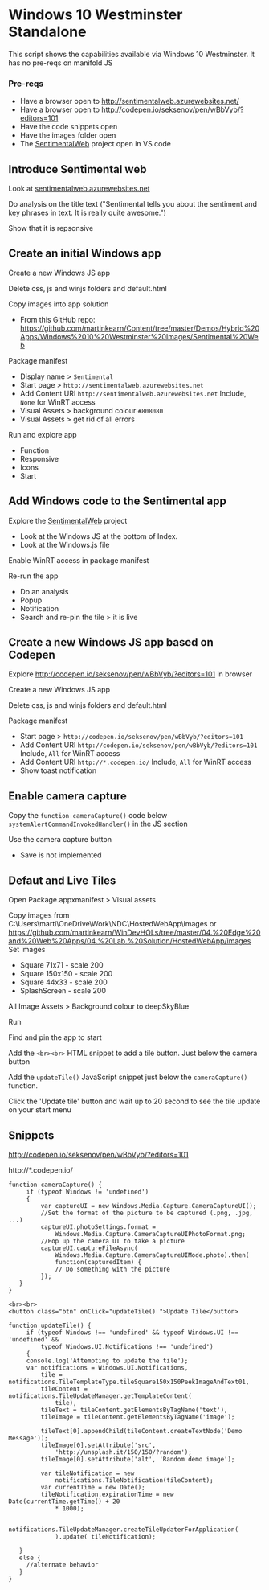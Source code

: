 
# Windows 10 Westminster Standalone
This script shows the capabilities available via Windows 10 Westminster. It has no pre-reqs on manifold JS

### Pre-reqs
* Have a browser open to http://sentimentalweb.azurewebsites.net/
* Have a browser open to http://codepen.io/seksenov/pen/wBbVyb/?editors=101
* Have the code snippets open
* Have the images folder open
* The [SentimentalWeb](https://github.com/martinkearn/SentimentalWeb) project open in VS code 

## Introduce Sentimental web
Look at [sentimentalweb.azurewebsites.net](http://sentimentalweb.azurewebsites.net/)

Do analysis on the title text ("Sentimental tells you about the sentiment and key phrases in text. It is really quite awesome.")

Show that it is repsonsive

## Create an initial Windows app
Create a new Windows JS app

Delete css, js and winjs folders and default.html

Copy images into app solution
* From this GitHub repo: https://github.com/martinkearn/Content/tree/master/Demos/Hybrid%20Apps/Windows%2010%20Westminster%20Images/Sentimental%20Web

Package manifest
* Display name > `Sentimental`
* Start page > `http://sentimentalweb.azurewebsites.net`
* Add Content URI `http://sentimentalweb.azurewebsites.net` Include, `None` for WinRT access
* Visual Assets > background colour `#808080`
* Visual Assets > get rid of all errors

Run and explore app
* Function
* Responsive
* Icons
* Start

## Add Windows code to the Sentimental app
Explore the [SentimentalWeb](https://github.com/martinkearn/SentimentalWeb) project
* Look at the Windows JS at the bottom of Index.
* Look at the Windows.js file

Enable WinRT access in package manifest

Re-run the app
* Do an analysis
* Popup
* Notification
* Search and re-pin the tile > it is live

## Create a new Windows JS app based on Codepen
Explore http://codepen.io/seksenov/pen/wBbVyb/?editors=101 in browser

Create a new Windows JS app

Delete css, js and winjs folders and default.html

Package manifest
* Start page > `http://codepen.io/seksenov/pen/wBbVyb/?editors=101`
* Add Content URI `http://codepen.io/seksenov/pen/wBbVyb/?editors=101` Include, `All` for WinRT access
* Add Content URI `http://*.codepen.io/` Include, `All` for WinRT access
* Show toast notification

## Enable camera capture
Copy the `function cameraCapture()` code below `systemAlertCommandInvokedHandler()` in the JS section

Use the camera capture button
* Save is not implemented

## Defaut and Live Tiles
Open Package.appxmanifest > Visual assets

Copy images from C:\Users\marti\OneDrive\Work\NDC\HostedWebApp\images or https://github.com/martinkearn/WinDevHOLs/tree/master/04.%20Edge%20and%20Web%20Apps/04.%20Lab.%20Solution/HostedWebApp/images
Set images
* Square 71x71 - scale 200
* Square 150x150 - scale 200
* Square 44x33 - scale 200
* SplashScreen - scale 200

All Image Assets > Background colour to deepSkyBlue

Run

Find and pin the app to start

Add the `<br><br>` HTML snippet to add a tile button. Just below the camera button

Add the `updateTile()` JavaScript snippet just below the `cameraCapture()` function.

Click the 'Update tile' button and wait up to 20 second to see the tile update on your start menu

## Snippets

http://codepen.io/seksenov/pen/wBbVyb/?editors=101

http://*.codepen.io/

```
function cameraCapture() {
     if (typeof Windows != 'undefined')
     {
         var captureUI = new Windows.Media.Capture.CameraCaptureUI();
         //Set the format of the picture to be captured (.png, .jpg, ...) 
         captureUI.photoSettings.format =
             Windows.Media.Capture.CameraCaptureUIPhotoFormat.png;
         //Pop up the camera UI to take a picture 
         captureUI.captureFileAsync(
             Windows.Media.Capture.CameraCaptureUIMode.photo).then(
             function(capturedItem) {
             // Do something with the picture 
         });
   }
}
```
```
<br><br>
<button class="btn" onClick="updateTile() ">Update Tile</button>
```

```
function updateTile() {
     if (typeof Windows !== 'undefined' && typeof Windows.UI !== 'undefined' &&
         typeof Windows.UI.Notifications !== 'undefined')
     {
     console.log('Attempting to update the tile');
     var notifications = Windows.UI.Notifications,
         tile =    notifications.TileTemplateType.tileSquare150x150PeekImageAndText01,
         tileContent = notifications.TileUpdateManager.getTemplateContent(
             tile),
         tileText = tileContent.getElementsByTagName('text'),
         tileImage = tileContent.getElementsByTagName('image');
  
         tileText[0].appendChild(tileContent.createTextNode('Demo Message'));
         tileImage[0].setAttribute('src',
             'http://unsplash.it/150/150/?random');
         tileImage[0].setAttribute('alt', 'Random demo image');
  
         var tileNotification = new
             notifications.TileNotification(tileContent);
         var currentTime = new Date();
         tileNotification.expirationTime = new Date(currentTime.getTime() + 20
             * 1000);
  
         notifications.TileUpdateManager.createTileUpdaterForApplication(
             ).update( tileNotification);
  
   }
   else {
     //alternate behavior
   }
}
```